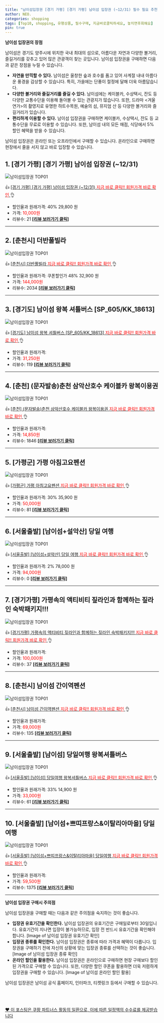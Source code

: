 ```yaml
---
title: "남이섬입장권 [경기 가평] [경기 가평] 남이섬 입장권 (~12/31) 필수 필요 추천 제품 비교 최저 가격 비교 장점 구매 후기 구매평"
author: NEO.
categories: shopping
tags: [Top10, shopping, 유행상품, 필수구매, 지금바로클릭하세요, 놓치면후회해요]
pin: true
---
```

**남이섬 입장권의 장점**

남이섬은 경기도 양주시에 위치한 국내 최대의 섬으로, 아름다운 자연과 다양한 볼거리, 즐길거리를 갖추고 있어 많은 관광객이 찾는 곳입니다. 남이섬 입장권을 구매하면 다음과 같은 장점을 누릴 수 있습니다.

* **자연을 만끽할 수 있다.** 남이섬은 울창한 숲과 호수를 품고 있어 사계절 내내 아름다운 풍경을 감상할 수 있습니다. 특히, 가을에는 단풍이 절정에 달해 더욱 아름답습니다.
* **다양한 볼거리와 즐길거리를 즐길 수 있다.** 남이섬에는 케이블카, 수상택시, 잔도 등 다양한 교통수단을 이용해 돌아볼 수 있는 관광지가 많습니다. 또한, 드라마 <겨울연가>의 촬영지로 유명한 하트수목원, 예술의 섬, 뮤지엄 산 등 다양한 볼거리와 즐길거리가 있습니다.
* **편리하게 이용할 수 있다.** 남이섬 입장권을 구매하면 케이블카, 수상택시, 잔도 등 교통수단을 무료로 이용할 수 있습니다. 또한, 남이섬 내의 모든 매점, 식당에서 5% 할인 혜택을 받을 수 있습니다.

남이섬 입장권은 온라인 또는 오프라인에서 구매할 수 있습니다. 온라인으로 구매하면 현장에서 줄을 서지 않고 바로 입장할 수 있습니다.

   

## 1. [경기 가평] [경기 가평] 남이섬 입장권 (~12/31)

![남이섬입장권 TOP01](https://thumbnail8.coupangcdn.com/thumbnails/remote/490x490ex/image/travel_reactor/travelSeller/common/A00351263/8a96f6dc-6170-485a-b6b3-0bd379b1e404.jpg)


👍 [[경기 가평] [경기 가평] 남이섬 입장권 (~12/31) <font color=red> 지금 바로 클릭!! 회원가격 바로 확인 </font> ](https://link.coupang.com/re/AFFTDP?lptag=AF3617701&subid=GithubCoopas&pageKey=10000010035627&traceid=V0-153&itemId=None&vendorItemId=None) 👌 


- 할인율과 원래가격: 40%  29,800   원
- 가격: <span style='color:red'>10,000원</span>
- 리뷰수: 21  [**[리뷰 보러가기 클릭]**](https://link.coupang.com/re/AFFTDP?lptag=AF3617701&subid=GithubCoopas&pageKey=10000010035627&traceid=V0-153&itemId=None&vendorItemId=None)

---


   

## 2. [춘천시] 더반풀빌라

![남이섬입장권 TOP01](https://thumbnail9.coupangcdn.com/thumbnails/remote/490x490ex/image/travel_reactor/static/booking/image/pension/ddnayo/165ca3d2-64ed-4f1d-8a5b-e10340dbd4e2.jpg)


👍 [[춘천시] 더반풀빌라 <font color=red> 지금 바로 클릭!! 회원가격 바로 확인 </font> ](https://link.coupang.com/re/AFFTDP?lptag=AF3617701&subid=GithubCoopas&pageKey=10000000665175&traceid=V0-153&itemId=None&vendorItemId=None) 👌 


- 할인율과 원래가격: 쿠폰할인가 48%  32,900   원
- 가격: <span style='color:red'>144,000원</span>
- 리뷰수: 2034  [**[리뷰 보러가기 클릭]**](https://link.coupang.com/re/AFFTDP?lptag=AF3617701&subid=GithubCoopas&pageKey=10000000665175&traceid=V0-153&itemId=None&vendorItemId=None)

---


   

## 3. [경기도] 남이섬 왕복 셔틀버스 [SP_605/KK_18613]

![남이섬입장권 TOP01](https://thumbnail9.coupangcdn.com/thumbnails/remote/490x490ex/image/travel_reactor/travelSeller/common/A00246702/5f75958f-81f2-4a2c-9100-9124c6d9bc26.jpg)


👍 [[경기도] 남이섬 왕복 셔틀버스 [SP_605/KK_18613] <font color=red> 지금 바로 클릭!! 회원가격 바로 확인 </font> ](https://link.coupang.com/re/AFFTDP?lptag=AF3617701&subid=GithubCoopas&pageKey=10000000565058&traceid=V0-153&itemId=None&vendorItemId=None) 👌 


- 할인율과 원래가격: 
- 가격: <span style='color:red'>31,250원</span>
- 리뷰수: 119  [**[리뷰 보러가기 클릭]**](https://link.coupang.com/re/AFFTDP?lptag=AF3617701&subid=GithubCoopas&pageKey=10000000565058&traceid=V0-153&itemId=None&vendorItemId=None)

---


   

## 4. [춘천] (문자발송)춘천 삼악산호수 케이블카 왕복이용권

![남이섬입장권 TOP01](https://thumbnail7.coupangcdn.com/thumbnails/remote/490x490ex/image/travel_reactor/travelSeller/common/A00074806/0ebcac19-1d74-4cb9-be97-d63be917081c.jpg)


👍 [[춘천] (문자발송)춘천 삼악산호수 케이블카 왕복이용권 <font color=red> 지금 바로 클릭!! 회원가격 바로 확인 </font> ](https://link.coupang.com/re/AFFTDP?lptag=AF3617701&subid=GithubCoopas&pageKey=10000010012064&traceid=V0-153&itemId=None&vendorItemId=None) 👌 


- 할인율과 원래가격: 
- 가격: <span style='color:red'>14,850원</span>
- 리뷰수: 1846  [**[리뷰 보러가기 클릭]**](https://link.coupang.com/re/AFFTDP?lptag=AF3617701&subid=GithubCoopas&pageKey=10000010012064&traceid=V0-153&itemId=None&vendorItemId=None)

---


   

## 5. [가평군] 가평 아침고요펜션

![남이섬입장권 TOP01](https://thumbnail9.coupangcdn.com/thumbnails/remote/490x490ex/image/travel_reactor/static/booking/image/pension/ddnayo/5c471796-ee49-4b90-aa79-d986a054aef6.jpg)


👍 [[가평군] 가평 아침고요펜션 <font color=red> 지금 바로 클릭!! 회원가격 바로 확인 </font> ](https://link.coupang.com/re/AFFTDP?lptag=AF3617701&subid=GithubCoopas&pageKey=112877962&traceid=V0-153&itemId=None&vendorItemId=None) 👌 


- 할인율과 원래가격: 30%  35,900   원
- 가격: <span style='color:red'>50,000원</span>
- 리뷰수: 81  [**[리뷰 보러가기 클릭]**](https://link.coupang.com/re/AFFTDP?lptag=AF3617701&subid=GithubCoopas&pageKey=112877962&traceid=V0-153&itemId=None&vendorItemId=None)

---


   

## 6. [서울출발] [남이섬+설악산] 당일 여행

![남이섬입장권 TOP01](https://thumbnail8.coupangcdn.com/thumbnails/remote/490x490ex/image/travel_reactor/travelSeller/common/A00220624/65dced49-2fc3-4160-854f-e98fb6884918.jpg)


👍 [[서울출발] [남이섬+설악산] 당일 여행 <font color=red> 지금 바로 클릭!! 회원가격 바로 확인 </font> ](https://link.coupang.com/re/AFFTDP?lptag=AF3617701&subid=GithubCoopas&pageKey=10000000041643&traceid=V0-153&itemId=None&vendorItemId=None) 👌 


- 할인율과 원래가격: 2%  78,000   원
- 가격: <span style='color:red'>94,000원</span>
- 리뷰수: 0  [**[리뷰 보러가기 클릭]**](https://link.coupang.com/re/AFFTDP?lptag=AF3617701&subid=GithubCoopas&pageKey=10000000041643&traceid=V0-153&itemId=None&vendorItemId=None)

---


   

## 7. [경기가평] 가평속의 액티비티 짚라인과 함께하는 짚라인 숙박패키지!!!

![남이섬입장권 TOP01](https://thumbnail9.coupangcdn.com/thumbnails/remote/490x490ex/image/travel_reactor/travelSeller/common/A00233121/7b51b811-97f4-4a88-a738-e2b6ad86623d.jpg)


👍 [[경기가평] 가평속의 액티비티 짚라인과 함께하는 짚라인 숙박패키지!!! <font color=red> 지금 바로 클릭!! 회원가격 바로 확인 </font> ](https://link.coupang.com/re/AFFTDP?lptag=AF3617701&subid=GithubCoopas&pageKey=10000000560029&traceid=V0-153&itemId=None&vendorItemId=None) 👌 


- 할인율과 원래가격: 
- 가격: <span style='color:red'>100,000원</span>
- 리뷰수: 37  [**[리뷰 보러가기 클릭]**](https://link.coupang.com/re/AFFTDP?lptag=AF3617701&subid=GithubCoopas&pageKey=10000000560029&traceid=V0-153&itemId=None&vendorItemId=None)

---


   

## 8. [춘천시] 남이섬 간이역펜션

![남이섬입장권 TOP01](https://thumbnail10.coupangcdn.com/thumbnails/remote/490x490ex/image/travel_reactor/static/booking/image/pension/ddnayo/d8654a6e-a1fb-425c-8e16-120d81ae15bf.jpg)


👍 [[춘천시] 남이섬 간이역펜션 <font color=red> 지금 바로 클릭!! 회원가격 바로 확인 </font> ](https://link.coupang.com/re/AFFTDP?lptag=AF3617701&subid=GithubCoopas&pageKey=10000000578989&traceid=V0-153&itemId=None&vendorItemId=None) 👌 


- 할인율과 원래가격: 
- 가격: <span style='color:red'>69,000원</span>
- 리뷰수: 135  [**[리뷰 보러가기 클릭]**](https://link.coupang.com/re/AFFTDP?lptag=AF3617701&subid=GithubCoopas&pageKey=10000000578989&traceid=V0-153&itemId=None&vendorItemId=None)

---


   

## 9. [서울출발] [남이섬] 당일여행 왕복셔틀버스

![남이섬입장권 TOP01](https://thumbnail10.coupangcdn.com/thumbnails/remote/490x490ex/image/travel_reactor/travelSeller/common/A00220624/d6a01eac-074d-40d1-9f81-432d4ff1ab6b.png)


👍 [[서울출발] [남이섬] 당일여행 왕복셔틀버스 <font color=red> 지금 바로 클릭!! 회원가격 바로 확인 </font> ](https://link.coupang.com/re/AFFTDP?lptag=AF3617701&subid=GithubCoopas&pageKey=10000000567586&traceid=V0-153&itemId=None&vendorItemId=None) 👌 


- 할인율과 원래가격: 33%  14,900   원
- 가격: <span style='color:red'>33,000원</span>
- 리뷰수: 61  [**[리뷰 보러가기 클릭]**](https://link.coupang.com/re/AFFTDP?lptag=AF3617701&subid=GithubCoopas&pageKey=10000000567586&traceid=V0-153&itemId=None&vendorItemId=None)

---


   

## 10. [서울출발] [남이섬+쁘띠프랑스&이탈리아마을] 당일여행

![남이섬입장권 TOP01](https://thumbnail8.coupangcdn.com/thumbnails/remote/490x490ex/image/travel_reactor/travelSeller/common/A00220624/91ea2772-8603-46f9-9db9-2d66403e55da.jpg)


👍 [[서울출발] [남이섬+쁘띠프랑스&이탈리아마을] 당일여행 <font color=red> 지금 바로 클릭!! 회원가격 바로 확인 </font> ](https://link.coupang.com/re/AFFTDP?lptag=AF3617701&subid=GithubCoopas&pageKey=338654264&traceid=V0-153&itemId=None&vendorItemId=None) 👌 


- 할인율과 원래가격: 
- 가격: <span style='color:red'>59,500원</span>
- 리뷰수: 1375  [**[리뷰 보러가기 클릭]**](https://link.coupang.com/re/AFFTDP?lptag=AF3617701&subid=GithubCoopas&pageKey=338654264&traceid=V0-153&itemId=None&vendorItemId=None)

---
**남이섬 입장권 구매시 주의점**

남이섬 입장권을 구매할 때는 다음과 같은 주의점을 숙지하는 것이 좋습니다.

* **입장권 유효기간을 확인한다.** 남이섬 입장권의 유효기간은 구매일로부터 30일입니다. 유효기간이 지나면 입장이 불가능하므로, 입장 전 반드시 유효기간을 확인해야 합니다.
[Image of 남이섬 입장권 유효기간 확인]
* **입장권 종류를 확인한다.** 남이섬 입장권은 종류에 따라 가격과 혜택이 다릅니다. 입장권을 구매하기 전에 자신의 상황에 맞는 입장권 종류를 선택하는 것이 좋습니다.
[Image of 남이섬 입장권 종류 확인]
* **온라인 할인을 활용한다.** 남이섬 입장권은 온라인으로 구매하면 현장 구매보다 할인된 가격으로 구매할 수 있습니다. 또한, 다양한 할인 쿠폰을 활용하면 더욱 저렴하게 입장권을 구매할 수 있습니다.
[Image of 남이섬 온라인 할인 활용]

남이섬 입장권은 남이섬 공식 홈페이지, 인터파크, 티켓링크 등에서 구매할 수 있습니다.<br><br><br><br><br> [ ❤  이 포스팅은 쿠팡 파트너스 활동의 일환으로, 이에 따른 일정액의 수수료를 제공받습니다](https://link.coupang.com/a/bcEFyh)